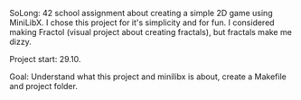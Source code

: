 SoLong: 42 school assignment about creating a simple 2D game using MiniLibX. I chose this project for it's simplicity and for fun. I considered making Fractol (visual project about creating fractals), but fractals make me dizzy.

Project start: 29.10.

Goal: Understand what this project and minilibx is about, create a Makefile and project folder.


